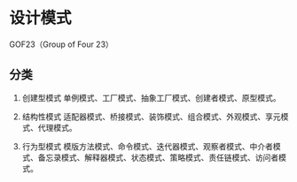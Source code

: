 # 设计模式
GOF23（Group of Four 23）

## 分类
1. 创建型模式
单例模式、工厂模式、抽象工厂模式、创建者模式、原型模式。

2. 结构性模式
适配器模式、桥接模式、装饰模式、组合模式、外观模式、享元模式、代理模式。

3. 行为型模式
模版方法模式、命令模式、迭代器模式、观察者模式、中介者模式、备忘录模式、解释器模式、状态模式、策略模式、责任链模式、访问者模式。